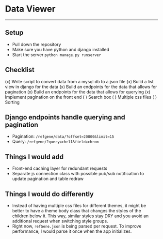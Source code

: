 # Data Viewer
---

## Setup
- Pull down the repository
- Make sure you have python and django installed
- Start the server `python manage.py runserver`

## Checklist
(x) Write script to convert data from a mysql db to a json file
(x) Build a list view in django for the data
(x) Build an endpoints for the data that allows for pagination
(x) Build an endpoints for the data that allows for querying
(x) Implement pagination on the front end
( ) Search box
( ) Multiple css files
( ) Sorting

## Django endpoints handle querying and pagination
- Pagination: `/refgene/data/?offset=20000&limit=15`
- Query: `/refgene/?query=chr11&field=chrom`

## Things I would add
- Front-end caching layer for redundant requests
- Separate js connection class with possible pub/sub notification to update pagination and table redraw

## Things I would do differently
- Instead of having multiple css files for different themes, it might be better to have a theme body class that changes the styles of the children below it.  This way, similar styles stay DRY and you avoid an additional request when switching style groups.
- Right now, `refGene.json` is being parsed per request.  To improve performance, I would parse it once when the app initializes.
